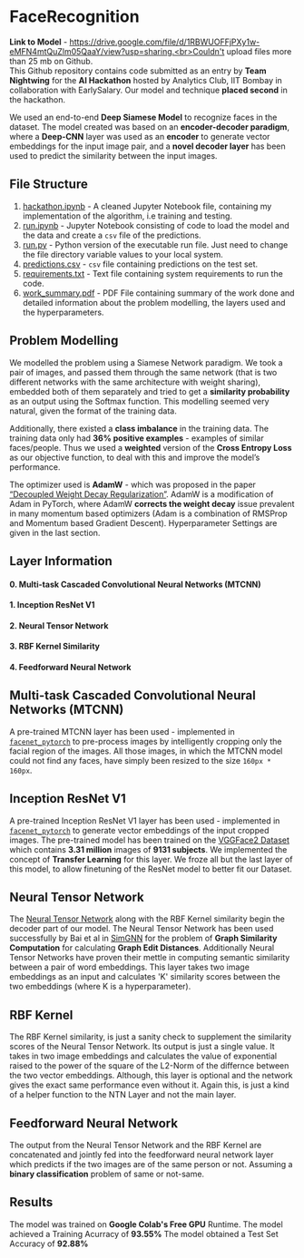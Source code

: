 # FaceRecognition

**Link to Model** - https://drive.google.com/file/d/1RBWUOFFjPXy1w-eMFN4mtQuZlm05QaaY/view?usp=sharing.<br>Couldn't upload files more than 25 mb on Github.<br> 
This Github repository contains code submitted as an entry by **Team Nightwing** for the **AI Hackathon** hosted by Analytics Club, IIT Bombay in collaboration with EarlySalary. Our model and technique **placed second** in the hackathon.

We used an end-to-end **Deep Siamese Model** to recognize faces in the dataset. The model created was based on an **encoder-decoder paradigm**, where a **Deep-CNN** layer was used as an **encoder** to generate vector embeddings for the input image pair, and a **novel decoder layer** has been used to predict the similarity between the input images.

## File Structure
1. <a href = "https://github.com/kunind27/FaceRecognition/blob/main/hackathon.ipynb">hackathon.ipynb</a> - A cleaned Jupyter Notebook file, containing my implementation of the algorithm, i.e training and testing.
2. <a href = "https://github.com/kunind27/FaceRecognition/blob/main/run.ipynb">run.ipynb</a> - Jupyter Notebook consisting of code to load the model and the data and create a `csv` file of the predictions.
3. <a href = "https://github.com/kunind27/FaceRecognition/blob/main/run.py">run.py</a> - Python version of the executable run file. Just need to change the file directory variable values to your local system.
4. <a href = "https://github.com/kunind27/FaceRecognition/blob/main/predictions.csv">predictions.csv</a> - `csv` file containing predictions on the test set.
5. <a href = "https://github.com/kunind27/FaceRecognition/blob/main/requirements.txt">requirements.txt</a> - Text file containing system requirements to run the code.
6. <a href = "https://github.com/kunind27/FaceRecognition/blob/main/work_summary.pdf">work_summary.pdf</a> - PDF File containing summary of the work done and detailed information about the problem modelling, the layers used and the hyperparameters.

## Problem Modelling
We modelled the problem using a Siamese Network paradigm. We took a pair of images, and passed them through the same network (that is two different networks with the same architecture with weight sharing), embedded both of them separately and tried to get a **similarity probability** as an output using the Softmax function. This modelling seemed very natural, given the format of the training data.

Additionally, there existed a **class imbalance** in the training data. The training data only had **36% positive examples** - examples of similar faces/people. Thus we used a **weighted** version of the **Cross Entropy Loss** as our objective function, to deal with this and improve the model’s performance.

The optimizer used is **AdamW** - which was proposed in the paper <a href="https://arxiv.org/abs/1711.05101">“Decoupled Weight Decay Regularization”</a>. AdamW is a modification of Adam in PyTorch, where AdamW **corrects the weight decay** issue prevalent in many momentum based optimizers (Adam is a combination of RMSProp and Momentum based Gradient Descent). Hyperparameter Settings are given in the last section.


## Layer Information
#### 0. Multi-task Cascaded Convolutional Neural Networks (MTCNN)<br>
#### 1. Inception ResNet V1<br>
#### 2. Neural Tensor Network<br>
#### 3. RBF Kernel Similarity<br>
#### 4. Feedforward Neural Network

## Multi-task Cascaded Convolutional Neural Networks (MTCNN)
A pre-trained MTCNN layer has been used - implemented in <a href="https://github.com/timesler/facenet-pytorch">`facenet_pytorch`</a> to pre-process images by intelligently cropping only the facial region of the images. All those images, in which the MTCNN model could not find any faces, have simply been resized to the size `160px * 160px`.

## Inception ResNet V1
A pre-trained Inception ResNet V1 layer has been used - implemented in <a href="https://github.com/timesler/facenet-pytorch">`facenet_pytorch`</a> to generate vector embeddings of the input cropped images. The pre-trained model has been trained on the <a href = "https://www.robots.ox.ac.uk/~vgg/data/vgg_face/">VGGFace2 Dataset</a> which contains **3.31 million** images of **9131 subjects**. We implemented the concept of **Transfer Learning** for this layer. We froze all but the last layer of this model, to allow finetuning of the ResNet model to better fit our Dataset.

## Neural Tensor Network
The <a href="https://proceedings.neurips.cc/paper/2013/file/b337e84de8752b27eda3a12363109e80-Paper.pdf">Neural Tensor Network</a> along with the RBF Kernel similarity begin the decoder part of our model. The Neural Tensor Network has been used successfully by Bai et al in <a href = "https://arxiv.org/pdf/1808.05689v4.pdf">SimGNN</a> for the problem of **Graph Similarity Computation** for calculating **Graph Edit Distances**. Additionally Neural Tensor Networks have proven their mettle in computing semantic similarity between a pair of word embeddings. This layer takes two image embeddings as an input and calculates 'K' similarity scores between the two embeddings (where K is a hyperparameter).

## RBF Kernel
The RBF Kernel similarity, is just a sanity check to supplement the similarity scores of the Neural Tensor Network. Its output is just a single value. It takes in two image embeddings and calculates the value of exponential raised to the power of the square of the L2-Norm of the differnce between the two vector embeddings. Although, this layer is optional and the network gives the exact same performance even without it. Again this, is just a kind of a helper function to the NTN Layer and not the main layer.

## Feedforward Neural Network
The output from the Neural Tensor Network and the RBF Kernel are concatenated and jointly fed into the feedforward neural network layer which predicts if the two images are of the same person or not. Assuming a **binary classification** problem of same or not-same.

## Results
The model was trained on **Google Colab's Free GPU** Runtime. The model achieved a Training Acurracy of **93.55%**
The model obtained a Test Set Accuracy of **92.88%**
